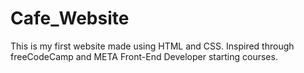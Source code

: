 # Cafe_Website
This is my first website made using HTML and CSS. Inspired through freeCodeCamp and META Front-End Developer starting courses. 
